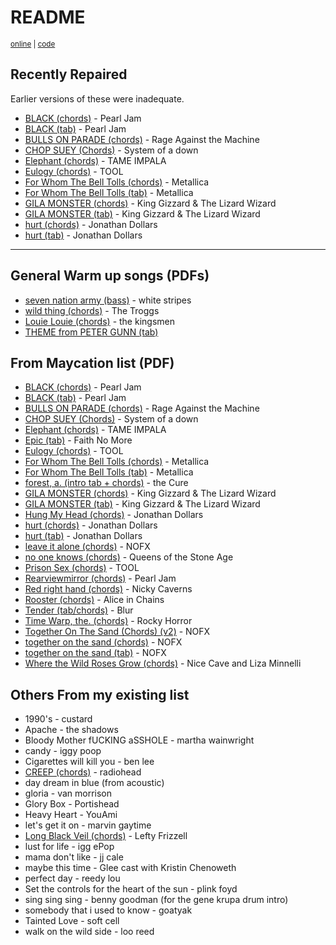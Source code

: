 # README

<small>[online](https://secretgeek.github.io/vas-arrangements/) | [code](https://github.com/secretGeek/vas-arrangements)</small>

## Recently Repaired

Earlier versions of these were inadequate.

- [BLACK (chords)](.\black_chords__pearl_jam.pdf) - Pearl Jam
- [BLACK (tab)](.\black_tab__pearl_jam.pdf) - Pearl Jam
- [BULLS ON PARADE (chords)](.\bulls_on_parade_chords.pdf) - Rage Against the Machine
- [CHOP SUEY (Chords)](.\chop_suey_chords__system_of_a_down.pdf) - System of a down
- [Elephant (chords)](.\elephant_chords__tame_impala.pdf) - TAME IMPALA
- [Eulogy (chords)](.\eulogy_chords__TOOL.pdf) - TOOL
- [For Whom The Bell Tolls (chords)](.\for_whom_the_bell_tolls_chords__metallica.pdf) - Metallica
- [For Whom The Bell Tolls (tab)](.\for_whom_the_bell_tolls_tab__metallica.pdf) - Metallica
- [GILA MONSTER (chords)](gila_monster_chords__King_Gizzard_and_the_Lizard_Wizzard.pdf) - King Gizzard & The Lizard Wizard
- [GILA MONSTER (tab)](.\gila_monster_tab__king_gizzard_and_the_lizard_wizard.pdf) - King Gizzard & The Lizard Wizard
- [hurt (chords)](.\hurt_chords__Johnny_Cash.pdf) - Jonathan Dollars
- [hurt (tab)](.\hurt_tab__johnny_cash.pdf) - Jonathan Dollars

------

## General Warm up songs (PDFs)

- [seven nation army (bass)](.\seven_nation_army_bass.pdf) - white stripes
- [wild thing (chords)](.\wild_thing_chords.pdf) - The Troggs
- [Louie Louie (chords)](./01_Louie_Louie.pdf) - the kingsmen
- [THEME from PETER GUNN (tab)](02_THEME_from_PETER_GUNN.pdf)

## From Maycation list (PDF)

- [BLACK (chords)](.\black_chords__pearl_jam.pdf) - Pearl Jam
- [BLACK (tab)](.\black_tab__pearl_jam.pdf) - Pearl Jam
- [BULLS ON PARADE (chords)](.\bulls_on_parade_chords.pdf) - Rage Against the Machine
- [CHOP SUEY (Chords)](.\chop_suey_chords__system_of_a_down.pdf) - System of a down
- [Elephant (chords)](.\elephant_chords__tame_impala.pdf) - TAME IMPALA
- [Epic (tab)](.\epic_tab.pdf) - Faith No More
- [Eulogy (chords)](.\eulogy_chords__TOOL.pdf) - TOOL
- [For Whom The Bell Tolls (chords)](.\for_whom_the_bell_tolls_chords__metallica.pdf) - Metallica
- [For Whom The Bell Tolls (tab)](.\for_whom_the_bell_tolls_tab__metallica.pdf) - Metallica
- [forest, a. (intro tab + chords)](.\a_forest_chords.pdf) - the Cure
- [GILA MONSTER (chords)](gila_monster_chords__King_Gizzard_and_the_Lizard_Wizzard.pdf) - King Gizzard & The Lizard Wizard
- [GILA MONSTER (tab)](.\gila_monster_tab__king_gizzard_and_the_lizard_wizard.pdf) - King Gizzard & The Lizard Wizard
- [Hung My Head (chords)](.\00_Hung_My_Head.pdf) - Jonathan Dollars
- [hurt (chords)](.\hurt_chords__Johnny_Cash.pdf) - Jonathan Dollars
- [hurt (tab)](.\hurt_tab__johnny_cash.pdf) - Jonathan Dollars
- [leave it alone (chords)](.\leave_it_alone_chords.pdf) - NOFX
- [no one knows (chords)](.\no_one_knows_chords.pdf) - Queens of the Stone Age
- [Prison Sex (chords)](.\prison_sex_chords.pdf) - TOOL
- [Rearviewmirror (chords)](.\rearviewmirror_chords.pdf) - Pearl Jam
- [Red right hand (chords)](.\red_right_hand_chords.pdf) - Nicky Caverns
- [Rooster (chords)](.\rooster_chords.pdf) - Alice in Chains
- [Tender (tab/chords)](.\03_Tender_Blur.pdf) - Blur
- [Time Warp, the. (chords)](.\the_rocky_horror_picture_show_the_time_warp_chords.pdf) - Rocky Horror
- [Together On The Sand (Chords) (v2)](.\Together_On_The_Sand_Chords_(ver_2)_by_NOFXtabs_@_Ultimate_Guitar_Archive.pdf) - NOFX
- [together on the sand (chords)](.\together_on_the_sand_chords.pdf) - NOFX
- [together on the sand (tab)](.\together_on_the_sand_tab.pdf) - NOFX
- [Where the Wild Roses Grow (chords)](.\where_the_wild_roses_grow_chords.pdf) - Nice Cave and Liza Minnelli

## Others From my existing list

- 1990's - custard
- Apache - the shadows
- Bloody Mother fUCKING aSSHOLE - martha wainwright
- candy - iggy poop
- Cigarettes will kill you - ben lee
- [CREEP (chords)](.\creep_chords.pdf) - radiohead
- day dream in blue (from acoustic)
- gloria - van morrison
- Glory Box - Portishead
- Heavy Heart - YouAmi
- let's get it on - marvin gaytime
- [Long Black Veil (chords)](.\long_black_veil__lefty_frizzell_chords.pdf) - Lefty Frizzell
- lust for life - igg ePop
- mama don't like - jj cale
- maybe this time - Glee cast with Kristin Chenoweth
- perfect day - reedy lou
- Set the controls for the heart of the sun - plink foyd
- sing sing sing - benny goodman (for the gene krupa drum intro)
- somebody that i used to know - goatyak
- Tainted Love - soft cell
- walk on the wild side - loo reed
